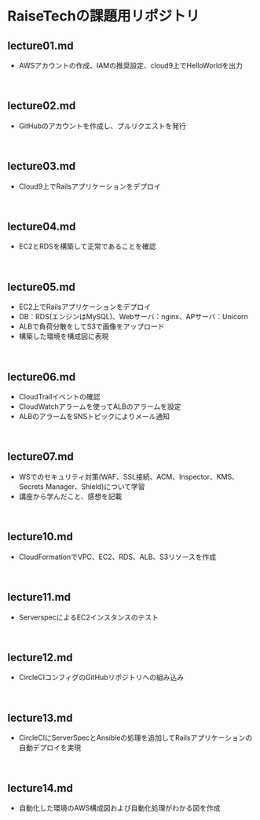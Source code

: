 # RaiseTechの課題用リポジトリ

## lecture01.md

* AWSアカウントの作成、IAMの推奨設定、cloud9上でHelloWorldを出力
<br>

## lecture02.md

* GitHubのアカウントを作成し、プルリクエストを発行
<br>

## lecture03.md

* Cloud9上でRailsアプリケーションをデプロイ
<br>

## lecture04.md

* EC2とRDSを構築して正常であることを確認
<br>

## lecture05.md

* EC2上でRailsアプリケーションをデプロイ<br>
* DB：RDS(エンジンはMySQL)、Webサーバ：nginx、APサーバ：Unicorn
* ALBで負荷分散をしてS3で画像をアップロード
* 構築した環境を構成図に表現
<br>

## lecture06.md

* CloudTrailイベントの確認
* CloudWatchアラームを使ってALBのアラームを設定
* ALBのアラームをSNSトピックによりメール通知
<br>

## lecture07.md

* WSでのセキュリティ対策(WAF、SSL接続、ACM、Inspector、KMS、Secrets Manager、Shield)について学習
* 講座から学んだこと、感想を記載
<br>

## lecture10.md

* CloudFormationでVPC、EC2、RDS、ALB、S3リソースを作成
<br>

## lecture11.md

* ServerspecによるEC2インスタンスのテスト
<br>

## lecture12.md

* CircleCIコンフィグのGitHubリポジトリへの組み込み
<br>

## lecture13.md

* CircleCIにServerSpecとAnsibleの処理を追加してRailsアプリケーションの自動デプロイを実現
<br>

## lecture14.md

* 自動化した環境のAWS構成図および自動化処理がわかる図を作成
